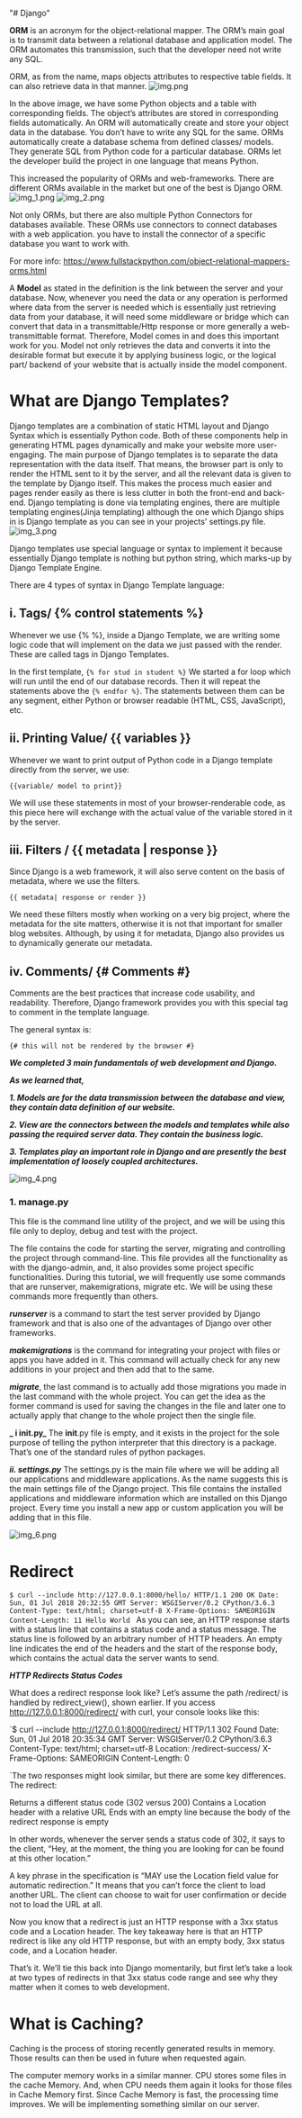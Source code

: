 "# Django" 

**ORM** is an acronym for the object-relational mapper. The ORM’s main goal is to transmit data between a relational database and application model. The ORM automates this transmission, such that the developer need not write any SQL.

ORM, as from the name, maps objects attributes to respective table fields. It can also retrieve data in that manner.
![img.png](img.png)


In the above image, we have some Python objects and a table with corresponding fields. The object’s attributes are stored in corresponding fields automatically. An ORM will automatically create and store your object data in the database. You don’t have to write any SQL for the same.
ORMs automatically create a database schema from defined classes/ models. They generate SQL from Python code for a particular database. ORMs let the developer build the project in one language that means Python.


This increased the popularity of ORMs and web-frameworks. There are different ORMs available in the market but one of the best is Django ORM.
![img_1.png](img_1.png)
![img_2.png](img_2.png)

Not only ORMs, but there are also multiple Python Connectors for databases available. These ORMs use connectors to connect databases with a web application. you have to install the connector of a specific database you want to work with.

For more info: https://www.fullstackpython.com/object-relational-mappers-orms.html


A **Model** as stated in the definition is the link between the server and your database. Now, whenever you need the data or any operation is performed where data from the server is needed which is essentially just retrieving data from your database, it will need some middleware or bridge which can convert that data in a transmittable/Http response or more generally a web-transmittable format. 
Therefore, Model comes in and does this important work for you. Model not only retrieves the data and converts it into the desirable format but execute it by applying business logic, or the logical part/ backend of your website that is actually inside the model component.

# **What are Django Templates?**

Django templates are a combination of static HTML layout and Django Syntax which is essentially Python code. Both of these components help in generating HTML pages dynamically and make your website more user-engaging.
The main purpose of Django templates is to separate the data representation with the data itself. That means, the browser part is only to render the HTML sent to it by the server, and all the relevant data is given to the template by Django itself. This makes the process much easier and pages render easily as there is less clutter in both the front-end and back-end.
Django templating is done via templating engines, there are multiple templating engines(Jinja templating) although the one which Django ships in is Django template as you can see in your projects’ settings.py file.
![img_3.png](img_3.png)

Django templates use special language or syntax to implement it because essentially Django template is nothing but python string, which marks-up by Django Template Engine.

There are 4 types of syntax in Django Template language:

## **i. Tags/ {% control statements %}**

Whenever we use {% %}, inside a Django Template, we are writing some logic code that will implement on the data we just passed with the render.
These are called tags in Django Templates.

In the first template,
`{% for stud in student %}`
We started a for loop which will run until the end of our database records. Then it will repeat the statements above the `{% endfor %}`. The statements between them can be any segment, either Python or browser readable (HTML, CSS, JavaScript), etc.


## **ii. Printing Value/ {{ variables }}**

Whenever we want to print output of Python code in a Django template directly from the server, we use:

`{{variable/ model to print}}`

We will use these statements in most of your browser-renderable code, as this piece here will exchange with the actual value of the variable stored in it by the server.


## **iii. Filters / {{ metadata | response }}**

Since Django is a web framework, it will also serve content on the basis of metadata, where we use the filters.

`{{ metadata| response or render }}`

We need these filters mostly when working on a very big project, where the metadata for the site matters, otherwise it is not that important for smaller blog websites.
Although, by using it for metadata, Django also provides us to dynamically generate our metadata.


## **iv. Comments/ {# Comments #}**

Comments are the best practices that increase code usability, and readability. Therefore, Django framework provides you with this special tag to comment in the template language.

The general syntax is:

`{# this will not be rendered by the browser #}`


**_We completed 3 main fundamentals of web development and Django._**

_**As we learned that,**_

_**1. Models are for the data transmission between the database and view, they contain data definition of our website.**_

**_2. View are the connectors between the models and templates while also passing the required server data. They contain the business logic._**

_**3. Templates play an important role in Django and are presently the best implementation of loosely coupled architectures.**_

![img_4.png](img_4.png)

### **1. manage.py**

This file is the command line utility of the project, and we will be using this file only to deploy, debug and test with the project.

The file contains the code for starting the server, migrating and controlling the project through command-line.
This file provides all the functionality as with the django-admin, and, it also provides some project specific functionalities. During this tutorial, we will frequently use some commands that are runserver, makemigrations, migrate etc. We will be using these commands more frequently than others.

**_runserver_** is a command to start the test server provided by Django framework and that is also one of the advantages of Django over other frameworks.

**_makemigrations_** is the command for integrating your project with files or apps you have added in it. This command will actually check for any new additions in your project and then add that to the same.

_**migrate**_, the last command is to actually add those migrations you made in the last command with the whole project. You can get the idea as the former command is used for saving the changes in the file and later one to actually apply that change to the whole project then the single file.

**_ i __init__.py_**
The __init__.py file is empty, and it exists in the project for the sole purpose of telling the python interpreter that this directory is a package. That’s one of the standard rules of python packages.

**_ii. settings.py_**
The settings.py is the main file where we will be adding all our applications and middleware applications. As the name suggests this is the main settings file of the Django project. This file contains the installed applications and middleware information which are installed on this Django project.
Every time you install a new app or custom application you will be adding that in this file.


![img_6.png](img_6.png)

# **Redirect**

`$ curl --include http://127.0.0.1:8000/hello/
HTTP/1.1 200 OK
Date: Sun, 01 Jul 2018 20:32:55 GMT
Server: WSGIServer/0.2 CPython/3.6.3
Content-Type: text/html; charset=utf-8
X-Frame-Options: SAMEORIGIN
Content-Length: 11
Hello World
`
As you can see, an HTTP response starts with a status line that contains a status code and a status message. The status line is followed by an arbitrary number of HTTP headers. An empty line indicates the end of the headers and the start of the response body, which contains the actual data the server wants to send.

**_HTTP Redirects Status Codes_**

What does a redirect response look like? Let’s assume the path /redirect/ is handled by redirect_view(), shown earlier. If you access http://127.0.0.1:8000/redirect/ with curl, your console looks like this:

`$ curl --include http://127.0.0.1:8000/redirect/
HTTP/1.1 302 Found
Date: Sun, 01 Jul 2018 20:35:34 GMT
Server: WSGIServer/0.2 CPython/3.6.3
Content-Type: text/html; charset=utf-8
Location: /redirect-success/
X-Frame-Options: SAMEORIGIN
Content-Length: 0


`The two responses might look similar, but there are some key differences. The redirect:

Returns a different status code (302 versus 200)
Contains a Location header with a relative URL
Ends with an empty line because the body of the redirect response is empty

In other words, whenever the server sends a status code of 302, it says to the client, “Hey, at the moment, the thing you are looking for can be found at this other location.”

A key phrase in the specification is “MAY use the Location field value for automatic redirection.” It means that you can’t force the client to load another URL. The client can choose to wait for user confirmation or decide not to load the URL at all. 

Now you know that a redirect is just an HTTP response with a 3xx status code and a Location header. The key takeaway here is that an HTTP redirect is like any old HTTP response, but with an empty body, 3xx status code, and a Location header.

That’s it. We’ll tie this back into Django momentarily, but first let’s take a look at two types of redirects in that 3xx status code range and see why they matter when it comes to web development.

# **What is Caching?**

Caching is the process of storing recently generated results in memory. Those results can then be used in future when requested again.

The computer memory works in a similar manner. CPU stores some files in the cache Memory. And, when CPU needs them again it looks for those files in Cache Memory first. Since Cache Memory is fast, the processing time improves. We will be implementing something similar on our server.